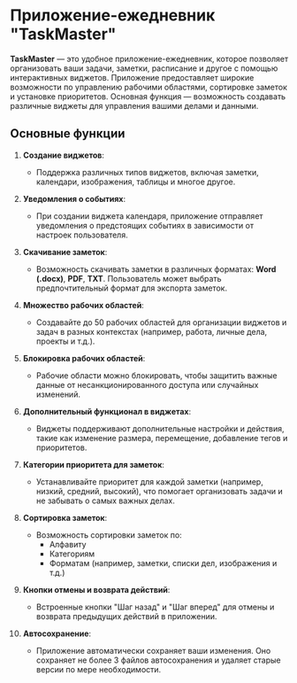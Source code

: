 # Приложение-ежедневник "TaskMaster"

**TaskMaster** — это удобное приложение-ежедневник, которое позволяет организовать ваши задачи, заметки, расписание и другое с помощью интерактивных виджетов. Приложение предоставляет широкие возможности по управлению рабочими областями, сортировке заметок и установке приоритетов. Основная функция — возможность создавать различные виджеты для управления вашими делами и данными.

## Основные функции

1. **Создание виджетов**:
    - Поддержка различных типов виджетов, включая заметки, календари, изображения, таблицы и многое другое.

2. **Уведомления о событиях**:
    - При создании виджета календаря, приложение отправляет уведомления о предстоящих событиях в зависимости от настроек пользователя.

3. **Скачивание заметок**:
    - Возможность скачивать заметки в различных форматах: **Word (.docx)**, **PDF**, **TXT**. Пользователь может выбрать предпочтительный формат для экспорта заметок.

4. **Множество рабочих областей**:
    - Создавайте до 50 рабочих областей для организации виджетов и задач в разных контекстах (например, работа, личные дела, проекты и т.д.).

5. **Блокировка рабочих областей**:
    - Рабочие области можно блокировать, чтобы защитить важные данные от несанкционированного доступа или случайных изменений.

6. **Дополнительный функционал в виджетах**:
    - Виджеты поддерживают дополнительные настройки и действия, такие как изменение размера, перемещение, добавление тегов и приоритетов.

7. **Категории приоритета для заметок**:
    - Устанавливайте приоритет для каждой заметки (например, низкий, средний, высокий), что помогает организовать задачи и не забывать о самых важных делах.

8. **Сортировка заметок**:
    - Возможность сортировки заметок по:
        - Алфавиту
        - Категориям
        - Форматам (например, заметки, списки дел, изображения и т.д.)

9. **Кнопки отмены и возврата действий**:
    - Встроенные кнопки "Шаг назад" и "Шаг вперед" для отмены и возврата предыдущих действий в приложении.

10. **Автосохранение**:
    - Приложение автоматически сохраняет ваши изменения. Оно сохраняет не более 3 файлов автосохранения и удаляет старые версии по мере необходимости.

